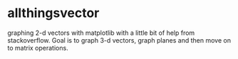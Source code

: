 # allthingsvector
graphing 2-d vectors with matplotlib with a little bit of help from stackoverflow.
Goal is to graph 3-d vectors, graph planes and then move on to matrix operations.
